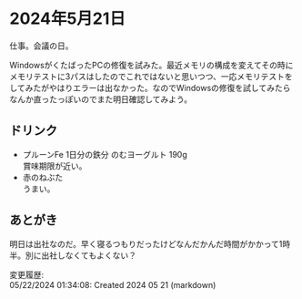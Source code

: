 # 2024年5月21日

仕事。会議の日。

WindowsがくたばったPCの修復を試みた。最近メモリの構成を変えてその時にメモリテストに3パスはしたのでこれではないと思いつつ、一応メモリテストをしてみたがやはりエラーは出なかった。なのでWindowsの修復を試してみたらなんか直ったっぽいのでまた明日確認してみよう。


## ドリンク

- プルーンFe 1日分の鉄分 のむヨーグルト 190g  
賞味期限が近い。
- 赤のねぶた  
うまい。

## あとがき

明日は出社なのだ。早く寝るつもりだったけどなんだかんだ時間がかかって1時半。別に出社しなくてもよくない？

変更履歴:  
05/22/2024 01:34:08: Created 2024 05 21 (markdown)  
